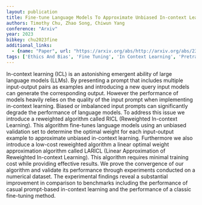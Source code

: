 ```yaml
---
layout: publication
title: Fine-tune Language Models To Approximate Unbiased In-context Learning
authors: Timothy Chu, Zhao Song, Chiwun Yang
conference: "Arxiv"
year: 2023
bibkey: chu2023fine
additional_links:
  - {name: "Paper", url: "https://arxiv.org/abs/http://arxiv.org/abs/2310.03331v1"}
tags: ['Ethics And Bias', 'Fine Tuning', 'In Context Learning', 'Pretraining Methods', 'Prompting', 'Training Techniques']
---
```

In-context learning (ICL) is an astonishing emergent ability of large language models (LLMs). By presenting a prompt that includes multiple input-output pairs as examples and introducing a new query input models can generate the corresponding output. However the performance of models heavily relies on the quality of the input prompt when implementing in-context learning. Biased or imbalanced input prompts can significantly degrade the performance of language models. To address this issue we introduce a reweighted algorithm called RICL (Reweighted In-context Learning). This algorithm fine-tunes language models using an unbiased validation set to determine the optimal weight for each input-output example to approximate unbiased in-context learning. Furthermore we also introduce a low-cost reweighted algorithm a linear optimal weight approximation algorithm called LARICL (Linear Approximation of Reweighted In-context Learning). This algorithm requires minimal training cost while providing effective results. We prove the convergence of our algorithm and validate its performance through experiments conducted on a numerical dataset. The experimental findings reveal a substantial improvement in comparison to benchmarks including the performance of casual prompt-based in-context learning and the performance of a classic fine-tuning method.
